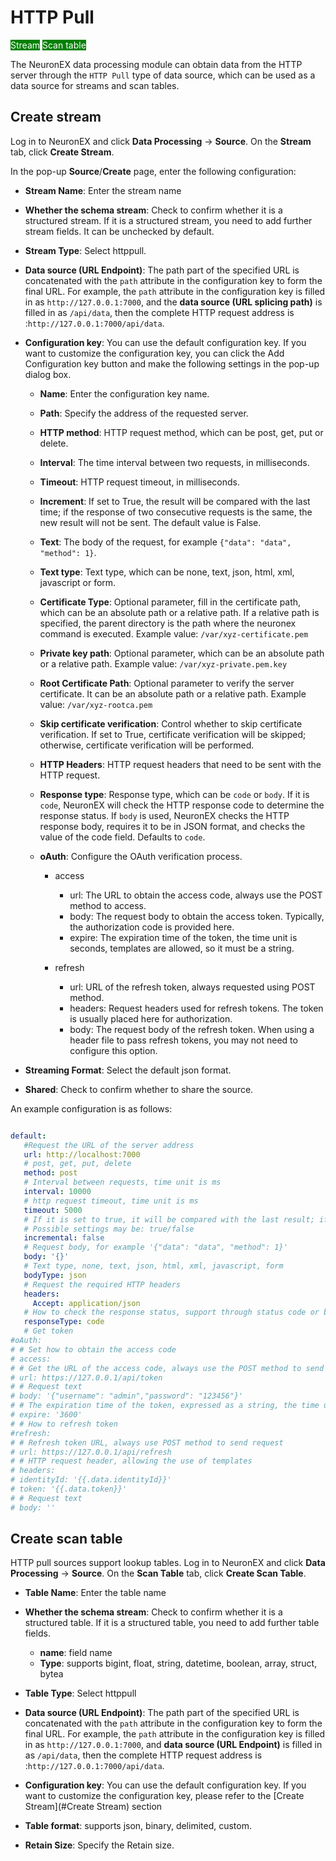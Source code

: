 # HTTP Pull

<span style="background:green;color:white;">Stream</span>        <span style="background:green;color:white">Scan table</span>

The NeuronEX data processing module can obtain data from the HTTP server through the `HTTP Pull` type of data source, which can be used as a data source for streams and scan tables.

## Create stream

Log in to NeuronEX and click **Data Processing** -> **Source**. On the **Stream** tab, click **Create Stream**.

In the pop-up **Source**/**Create** page, enter the following configuration:

- **Stream Name**: Enter the stream name
- **Whether the schema stream**: Check to confirm whether it is a structured stream. If it is a structured stream, you need to add further stream fields. It can be unchecked by default.
- **Stream Type**: Select httppull.
- **Data source (URL Endpoint)**: The path part of the specified URL is concatenated with the `path` attribute in the configuration key to form the final URL. For example, the `path` attribute in the configuration key is filled in as `http://127.0.0.1:7000`, and the **data source (URL splicing path)** is filled in as `/api/data`, then the complete HTTP request address is :`http://127.0.0.1:7000/api/data`.
- **Configuration key**: You can use the default configuration key. If you want to customize the configuration key, you can click the Add Configuration key button and make the following settings in the pop-up dialog box.

   - **Name**: Enter the configuration key name.

   - **Path**: Specify the address of the requested server.

   - **HTTP method**: HTTP request method, which can be post, get, put or delete.

   - **Interval**: The time interval between two requests, in milliseconds.

   - **Timeout**: HTTP request timeout, in milliseconds.

   - **Increment**: If set to True, the result will be compared with the last time; if the response of two consecutive requests is the same, the new result will not be sent. The default value is False.

   - **Text**: The body of the request, for example `{"data": "data", "method": 1}`.

   - **Text type**: Text type, which can be none, text, json, html, xml, javascript or form.

   - **Certificate Type**: Optional parameter, fill in the certificate path, which can be an absolute path or a relative path. If a relative path is specified, the parent directory is the path where the neuronex command is executed. Example value: `/var/xyz-certificate.pem`

   - **Private key path**: Optional parameter, which can be an absolute path or a relative path. Example value: `/var/xyz-private.pem.key`

   - **Root Certificate Path**: Optional parameter to verify the server certificate. It can be an absolute path or a relative path. Example value: `/var/xyz-rootca.pem`

   - **Skip certificate verification**: Control whether to skip certificate verification. If set to True, certificate verification will be skipped; otherwise, certificate verification will be performed.

   - **HTTP Headers**: HTTP request headers that need to be sent with the HTTP request.

   - **Response type**: Response type, which can be `code` or `body`. If it is `code`, NeuronEX will check the HTTP response code to determine the response status. If `body` is used, NeuronEX checks the HTTP response body, requires it to be in JSON format, and checks the value of the code field. Defaults to `code`.

   - **oAuth**: Configure the OAuth verification process. 

     - access
       - url: The URL to obtain the access code, always use the POST method to access.
       - body: The request body to obtain the access token. Typically, the authorization code is provided here.
       - expire: The expiration time of the token, the time unit is seconds, templates are allowed, so it must be a string.

     - refresh
       - url: URL of the refresh token, always requested using POST method.
       - headers: Request headers used for refresh tokens. The token is usually placed here for authorization.
       - body: The request body of the refresh token. When using a header file to pass refresh tokens, you may not need to configure this option.
- **Streaming Format**: Select the default json format.
- **Shared**: Check to confirm whether to share the source.

An example configuration is as follows:
```yaml

default:
   #Request the URL of the server address
   url: http://localhost:7000
   # post, get, put, delete
   method: post
   # Interval between requests, time unit is ms
   interval: 10000
   # http request timeout, time unit is ms
   timeout: 5000
   # If it is set to true, it will be compared with the last result; if the responses of both requests are the same, sending the result will be skipped.
   # Possible settings may be: true/false
   incremental: false
   # Request body, for example '{"data": "data", "method": 1}'
   body: '{}'
   # Text type, none, text, json, html, xml, javascript, form
   bodyType: json
   # Request the required HTTP headers
   headers:
     Accept: application/json
   # How to check the response status, support through status code or body
   responseType: code
   # Get token
#oAuth:
# # Set how to obtain the access code
# access:
# # Get the URL of the access code, always use the POST method to send the request
# url: https://127.0.0.1/api/token
# # Request text
# body: '{"username": "admin","password": "123456"}'
# # The expiration time of the token, expressed as a string, the time unit is seconds, templates are allowed
# expire: '3600'
# # How to refresh token
#refresh:
# # Refresh token URL, always use POST method to send request
# url: https://127.0.0.1/api/refresh
# # HTTP request header, allowing the use of templates
# headers:
# identityId: '{{.data.identityId}}'
# token: '{{.data.token}}'
# # Request text
# body: ''


```

## Create scan table

HTTP pull sources support lookup tables. Log in to NeuronEX and click **Data Processing** -> **Source**. On the **Scan Table** tab, click **Create Scan Table**.

- **Table Name**: Enter the table name
- **Whether the schema stream**: Check to confirm whether it is a structured table. If it is a structured table, you need to add further table fields.
   - **name**: field name
   - **Type**: supports bigint, float, string, datetime, boolean, array, struct, bytea
- **Table Type**: Select httppull
- **Data source (URL Endpoint)**: The path part of the specified URL is concatenated with the `path` attribute in the configuration key to form the final URL. For example, the `path` attribute in the configuration key is filled in as `http://127.0.0.1:7000`, and **data source (URL Endpoint)** is filled in as `/api/data`, then the complete HTTP request address is :`http://127.0.0.1:7000/api/data`.
- **Configuration key**: You can use the default configuration key. If you want to customize the configuration key, please refer to the [Create Stream](#Create Stream) section
- **Table format**: supports json, binary, delimited, custom.

- **Retain Size**: Specify the Retain size.